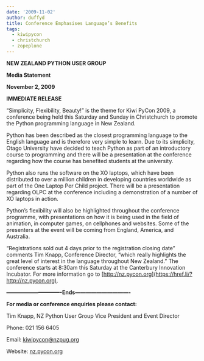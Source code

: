 ```yaml
---
date: '2009-11-02'
author: duffyd
title: Conference Emphasises Language’s Benefits
tags:
  - kiwipycon
  - christchurch
  - zopeplone
---
```


**NEW ZEALAND PYTHON USER GROUP**

**Media Statement**

**November 2, 2009**

**IMMEDIATE RELEASE**

“Simplicity, Flexibility, Beauty!” is the theme for Kiwi PyCon 2009, a conference being held this Saturday and Sunday in Christchurch to promote the Python programming language in New Zealand.

Python has been described as the closest programming language to the English language and is therefore very simple to learn. Due to its simplicity, Otago University have decided to teach Python as part of an introductory course to programming and there will be a presentation at the conference regarding how the course has benefited students at the university.

Python also runs the software on the XO laptops, which have been distributed to over a million children in developing countries worldwide as part of the One Laptop Per Child project. There will be a presentation regarding OLPC at the conference including a demonstration of a number of XO laptops in action.

Python’s flexibility will also be highlighted throughout the conference programme, with presentations on how it is being used in the field of animation, in computer games, on cellphones and websites. Some of the presenters at the event will be coming from England, America, and Australia.

“Registrations sold out 4 days prior to the registration closing date” comments Tim Knapp, Conference Director, “which really highlights the great level of interest in the language throughout New Zealand.” The conference starts at 8:30am this Saturday at the Canterbury Innovation Incubator. For more information go to [http://nz.pycon.org](https://href.li/?http://nz.pycon.org).

**——————————-Ends——————————-**

**For media or conference enquiries please contact:**

Tim Knapp, NZ Python User Group Vice President and Event Director

Phone: 021 156 6405

Email: [kiwipycon@nzpug.org](https://href.li/?mailto:kiwipycon@nzpug.org)

Website: [nz.pycon.org](https://href.li/?http://nz.pycon.org/)
